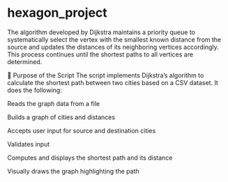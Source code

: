 # hexagon_project
The algorithm developed by Dijkstra maintains a priority queue to systematically select the vertex with the smallest known distance from the source and updates the distances of its neighboring vertices accordingly. This process continues until the shortest paths to all vertices are determined.

🧠 Purpose of the Script
The script implements Dijkstra’s algorithm to calculate the shortest path between two cities based on a CSV dataset. It does the following:

Reads the graph data from a file

Builds a graph of cities and distances

Accepts user input for source and destination cities

Validates input

Computes and displays the shortest path and its distance

Visually draws the graph highlighting the path
